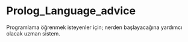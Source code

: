 # Prolog_Language_advice
Programlama öğrenmek isteyenler için; nerden başlayacağına yardımcı olacak uzman sistem.
